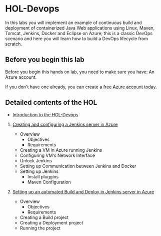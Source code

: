 # HOL-Devops

In this labs you will implement an example of continuous build and deployment of containerized Java Web applications using Linux, Maven, Tomcat, Jenkins, Docker and Eclipse on Azure; this is a classic DevOps scenario and here you will learn how to build a DevOps lifecycle from scratch.

## Before you begin this lab

Before you begin this hands on lab, you need to make sure you have: An Azure account. 

If you don't have one already, you can create [a free Azure account today](https://azure.microsoft.com/en-us/free/).

## Detailed contents of the HOL

 - [Introduction to the HOL-Devops ](./001-introduction.md)
    
1. [Creating and configuring a Jenkins server in Azure](./002-lab-setup.md)  
   * Overview
        * Objectives
        * Requirements
    * Creating a VM in Azure running Jenkins
    * Configuring VM's Network Interface
    * Unlock Jenkins
    * Setting up Communication between Jenkins and Docker
    * Setting up Jenkins
        * Install pluggins
        * Maven Configuration

2. [Setting up an automated Build and Deploy in Jenkins server in Azure](./003-jenkins-build-deploy.md)  
    * Overview
        * Objectives
        * Requirements
    * Creating a Build project
    * Creating a Deployment project
    * Running the project

